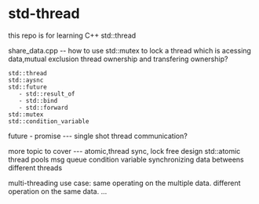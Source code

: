 # std-thread
this repo is for learning C++ std::thread 

   share_data.cpp   -- how to use std::mutex to lock a thread which is acessing data,mutual exclusion
   thread ownership and transfering ownership?
   
    std::thread
    std::aysnc
    std::future
       - std::result_of
       - std::bind
       - std::forward
    std::mutex
    std::condition_variable
   future - promise --- single shot thread communication?

   more topic to cover --- atomic,thread sync, lock free design
    std::atomic
   thread pools
   msg queue
   condition variable
   synchronizing data betweens different threads
   
multi-threading use case: 
     same operating on the multiple data.
     different operation on the same data.
...
